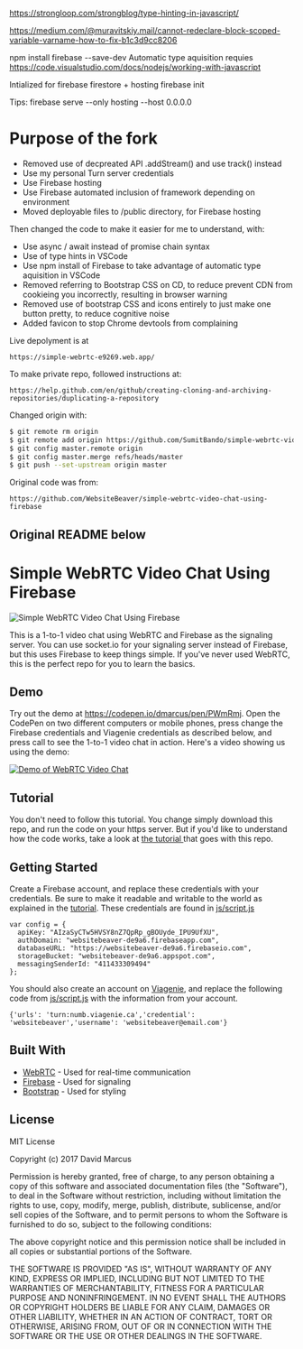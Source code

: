 
https://strongloop.com/strongblog/type-hinting-in-javascript/

https://medium.com/@muravitskiy.mail/cannot-redeclare-block-scoped-variable-varname-how-to-fix-b1c3d9cc8206

npm install firebase --save-dev
Automatic type aquisition requies
https://code.visualstudio.com/docs/nodejs/working-with-javascript

Intialized for firebase firestore + hosting
firebase init

Tips:
firebase serve --only hosting --host 0.0.0.0

# Purpose of the fork
* Removed use of decpreated API .addStream() and use track() instead
* Use my personal Turn server credentials
* Use Firebase hosting
* Use Firebase automated inclusion of framework depending on environment
* Moved deployable files to /public directory, for Firebase hosting


Then changed the code to make it easier for me to understand, with:
* Use async / await instead of promise chain syntax
* Use of type hints in VSCode
* Use npm install of Firebase to take advantage of automatic type aquisition in VSCode
* Removed referring to Bootstrap CSS on CD, to reduce prevent CDN from cookieing you incorrectly, resulting in browser warning
* Removed use of bootstrap CSS and icons entirely to just make one button pretty, to reduce cognitive noise
* Added favicon to stop Chrome devtools from complaining

Live depolyment is at
```code
https://simple-webrtc-e9269.web.app/
```

To make private repo, followed instructions at:
``` code
https://help.github.com/en/github/creating-cloning-and-archiving-repositories/duplicating-a-repository
```

Changed origin with:
``` bash
$ git remote rm origin
$ git remote add origin https://github.com/SumitBando/simple-webrtc-video-chat-using-firebase.git
$ git config master.remote origin
$ git config master.merge refs/heads/master
$ git push --set-upstream origin master
```

Original code was from:
``` code
https://github.com/WebsiteBeaver/simple-webrtc-video-chat-using-firebase
```
## Original README below


# Simple WebRTC Video Chat Using Firebase

![Simple WebRTC Video Chat Using Firebase](https://user-images.githubusercontent.com/26162804/31845534-ac2cca0c-b5cf-11e7-8874-94c4d978fcb8.jpg)

This is a 1-to-1 video chat using WebRTC and Firebase as the signaling server. You can use socket.io for your signaling server instead of Firebase, but this uses Firebase to keep things simple. If you've never used WebRTC, this is the perfect repo for you to learn the basics.

## Demo

Try out the demo at https://codepen.io/dmarcus/pen/PWmRmj. Open the CodePen on two different computers or mobile phones, press change the Firebase credentials and Viagenie credentials as described below, and press call to see the 1-to-1 video chat in action. Here's a video showing us using the demo:

[![Demo of WebRTC Video Chat](https://user-images.githubusercontent.com/26162804/31845610-968e0372-b5d0-11e7-8533-63a383c27f98.jpg)](https://www.youtube.com/watch?v=VsPco9VYSfs)

## Tutorial

You don't need to follow this tutorial. You change simply download this repo, and run the code on your https server. But if you'd like to understand how the code works, take a look at [the tutorial ](https://websitebeaver.com/insanely-simple-webrtc-video-chat-using-firebase-with-codepen-demo) that goes with this repo.

## Getting Started

Create a Firebase account, and replace these credentials with your credentials. Be sure to make it readable and writable to the world as explained in the [tutorial](https://websitebeaver.com/insanely-simple-webrtc-video-chat-using-firebase-with-codepen-demo). These credentials are found in [js/script.js](https://github.com/WebsiteBeaver/simple-webrtc-video-chat-using-firebase/blob/master/js/script.js)

```
var config = {
  apiKey: "AIzaSyCTw5HVSY8nZ7QpRp_gBOUyde_IPU9UfXU",
  authDomain: "websitebeaver-de9a6.firebaseapp.com",
  databaseURL: "https://websitebeaver-de9a6.firebaseio.com",
  storageBucket: "websitebeaver-de9a6.appspot.com",
  messagingSenderId: "411433309494"
};
```

You should also create an account on [Viagenie](http://numb.viagenie.ca/), and replace the following code from [js/script.js](https://github.com/WebsiteBeaver/simple-webrtc-video-chat-using-firebase/blob/master/js/script.js) with the information from your account.

```
{'urls': 'turn:numb.viagenie.ca','credential': 'websitebeaver','username': 'websitebeaver@email.com'}
```

## Built With

* [WebRTC](https://webrtc.org/) - Used for real-time communication
* [Firebase](https://firebase.google.com/) - Used for signaling
* [Bootstrap](http://getbootstrap.com/) - Used for styling

## License

MIT License

Copyright (c) 2017 David Marcus

Permission is hereby granted, free of charge, to any person obtaining a copy
of this software and associated documentation files (the "Software"), to deal
in the Software without restriction, including without limitation the rights
to use, copy, modify, merge, publish, distribute, sublicense, and/or sell
copies of the Software, and to permit persons to whom the Software is
furnished to do so, subject to the following conditions:

The above copyright notice and this permission notice shall be included in all
copies or substantial portions of the Software.

THE SOFTWARE IS PROVIDED "AS IS", WITHOUT WARRANTY OF ANY KIND, EXPRESS OR
IMPLIED, INCLUDING BUT NOT LIMITED TO THE WARRANTIES OF MERCHANTABILITY,
FITNESS FOR A PARTICULAR PURPOSE AND NONINFRINGEMENT. IN NO EVENT SHALL THE
AUTHORS OR COPYRIGHT HOLDERS BE LIABLE FOR ANY CLAIM, DAMAGES OR OTHER
LIABILITY, WHETHER IN AN ACTION OF CONTRACT, TORT OR OTHERWISE, ARISING FROM,
OUT OF OR IN CONNECTION WITH THE SOFTWARE OR THE USE OR OTHER DEALINGS IN THE
SOFTWARE.
